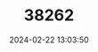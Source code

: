 ---
title: "38262"
category: "Inga maritima"
draft: false
date: 2024-02-22 13:03:50
languages:
  Portuguese: ["Ingá-da-restinga"]
---